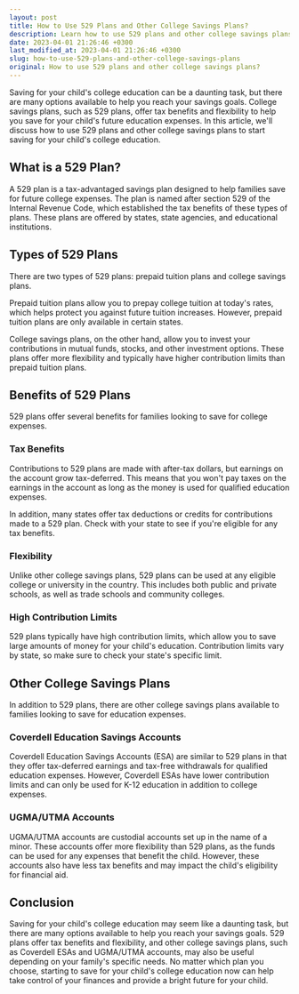 ```yaml
---
layout: post
title: How to Use 529 Plans and Other College Savings Plans?
description: Learn how to use 529 plans and other college savings plans to save for your child's education, and take control of your finances.
date: 2023-04-01 21:26:46 +0300
last_modified_at: 2023-04-01 21:26:46 +0300
slug: how-to-use-529-plans-and-other-college-savings-plans
original: How to use 529 plans and other college savings plans?
---
```

Saving for your child's college education can be a daunting task, but there are many options available to help you reach your savings goals. College savings plans, such as 529 plans, offer tax benefits and flexibility to help you save for your child's future education expenses. In this article, we'll discuss how to use 529 plans and other college savings plans to start saving for your child's college education.

## What is a 529 Plan?

A 529 plan is a tax-advantaged savings plan designed to help families save for future college expenses. The plan is named after section 529 of the Internal Revenue Code, which established the tax benefits of these types of plans. These plans are offered by states, state agencies, and educational institutions.

## Types of 529 Plans

There are two types of 529 plans: prepaid tuition plans and college savings plans.

Prepaid tuition plans allow you to prepay college tuition at today's rates, which helps protect you against future tuition increases. However, prepaid tuition plans are only available in certain states.

College savings plans, on the other hand, allow you to invest your contributions in mutual funds, stocks, and other investment options. These plans offer more flexibility and typically have higher contribution limits than prepaid tuition plans.

## Benefits of 529 Plans

529 plans offer several benefits for families looking to save for college expenses.

### Tax Benefits

Contributions to 529 plans are made with after-tax dollars, but earnings on the account grow tax-deferred. This means that you won't pay taxes on the earnings in the account as long as the money is used for qualified education expenses.

In addition, many states offer tax deductions or credits for contributions made to a 529 plan. Check with your state to see if you're eligible for any tax benefits.

### Flexibility

Unlike other college savings plans, 529 plans can be used at any eligible college or university in the country. This includes both public and private schools, as well as trade schools and community colleges.

### High Contribution Limits

529 plans typically have high contribution limits, which allow you to save large amounts of money for your child's education. Contribution limits vary by state, so make sure to check your state's specific limit.

## Other College Savings Plans

In addition to 529 plans, there are other college savings plans available to families looking to save for education expenses.

### Coverdell Education Savings Accounts

Coverdell Education Savings Accounts (ESA) are similar to 529 plans in that they offer tax-deferred earnings and tax-free withdrawals for qualified education expenses. However, Coverdell ESAs have lower contribution limits and can only be used for K-12 education in addition to college expenses.

### UGMA/UTMA Accounts

UGMA/UTMA accounts are custodial accounts set up in the name of a minor. These accounts offer more flexibility than 529 plans, as the funds can be used for any expenses that benefit the child. However, these accounts also have less tax benefits and may impact the child's eligibility for financial aid.

## Conclusion

Saving for your child's college education may seem like a daunting task, but there are many options available to help you reach your savings goals. 529 plans offer tax benefits and flexibility, and other college savings plans, such as Coverdell ESAs and UGMA/UTMA accounts, may also be useful depending on your family's specific needs. No matter which plan you choose, starting to save for your child's college education now can help take control of your finances and provide a bright future for your child.